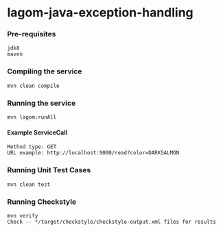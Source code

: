 # lagom-java-exception-handling

### Pre-requisites 
    jdk8
    maven
        
### Compiling the service
    mvn clean compile

### Running the service
    mvn lagom:runAll
    
#### Example ServiceCall
    Method type: GET
    URL example: http://localhost:9000/read?color=DARKSALMON

    
### Running Unit Test Cases
    mvn clean test

### Running Checkstyle
    mvn verify
    Check -- */target/checkstyle/checkstyle-output.xml files for results
